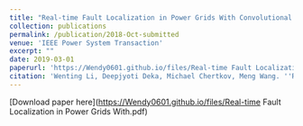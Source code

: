 ```yaml
---
title: "Real-time Fault Localization in Power Grids With Convolutional Neural Networks"
collection: publications
permalink: /publication/2018-Oct-submitted 
venue: 'IEEE Power System Transaction'
excerpt: ""
date: 2019-03-01
paperurl: 'https://Wendy0601.github.io/files/Real-time Fault Localization in Power Grids With.pdf'
citation: 'Wenting Li, Deepjyoti Deka, Michael Chertkov, Meng Wang. ''Real-time Fault Localization in Power Grids With Convolutional Neural Networks'', IEEE Power System Transaction, 2019'
--- 
```


[Download paper here](https://Wendy0601.github.io/files/Real-time Fault Localization in Power Grids With.pdf)
 

